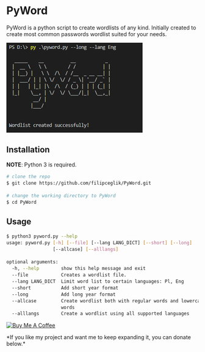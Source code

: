 # PyWord

PyWord is a python script to create wordlists of any kind. Initially created to create most common passwords wordlist suited for your needs. 

![PyWord](/preview.png)

## Installation

**NOTE**: Python 3 is required.

```bash
# clone the repo
$ git clone https://github.com/filipceglik/PyWord.git

# change the working directory to PyWord
$ cd PyWord
```

## Usage

```bash
$ python3 pyword.py --help
usage: pyword.py [-h] [--file] [--lang LANG_DICT] [--short] [--long]
                 [--allcase] [--alllangs]

optional arguments:
  -h, --help        show this help message and exit
  --file            Creates a wordlist file.
  --lang LANG_DICT  Limit word list to certain languages: Pl, Eng
  --short           Add short year format
  --long            Add long year format
  --allcase         Create wordlist both with regular words and lowercase
                    words
  --alllangs        Create a wordlist using all supported languages
```

<p></p>
<a href="https://www.buymeacoffee.com/hydLneBap" target="_blank"><img src="https://www.buymeacoffee.com/assets/img/custom_images/black_img.png" alt="Buy Me A Coffee" style="height: auto !important;width: auto !important;" ></a><p></p>
*If you like my project and want me to keep expanding it, you can donate below.*

